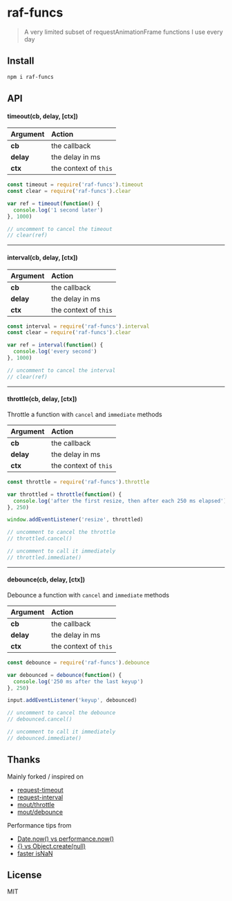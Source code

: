 # raf-funcs

> A very limited subset of requestAnimationFrame functions I use every day

## Install

```bash
npm i raf-funcs
```

## API

#### timeout(cb, delay, [ctx])

| Argument | Action |
| :------ | :------- |
| **cb** | the callback |
| **delay** | the delay in ms |
| **ctx** | the context of `this`|

```js
const timeout = require('raf-funcs').timeout
const clear = require('raf-funcs').clear

var ref = timeout(function() {
  console.log('1 second later')
}, 1000)

// uncomment to cancel the timeout
// clear(ref)
```

---

#### interval(cb, delay, [ctx])

| Argument | Action |
| :------ | :------- |
| **cb** | the callback |
| **delay** | the delay in ms |
| **ctx** | the context of `this`|

```js
const interval = require('raf-funcs').interval
const clear = require('raf-funcs').clear

var ref = interval(function() {
  console.log('every second')
}, 1000)

// uncomment to cancel the interval
// clear(ref)
```

---

#### throttle(cb, delay, [ctx])

Throttle a function with `cancel` and `immediate` methods

| Argument | Action |
| :------ | :------- |
| **cb** | the callback |
| **delay** | the delay in ms |
| **ctx** | the context of `this`|

```js
const throttle = require('raf-funcs').throttle

var throttled = throttle(function() {
  console.log('after the first resize, then after each 250 ms elapsed')
}, 250)

window.addEventListener('resize', throttled)

// uncomment to cancel the throttle
// throttled.cancel()

// uncomment to call it immediately
// throttled.immediate()
```

---

#### debounce(cb, delay, [ctx])

Debounce a function with `cancel` and `immediate` methods

| Argument | Action |
| :------ | :------- |
| **cb** | the callback |
| **delay** | the delay in ms |
| **ctx** | the context of `this`|

```js
const debounce = require('raf-funcs').debounce

var debounced = debounce(function() {
  console.log('250 ms after the last keyup')
}, 250)

input.addEventListener('keyup', debounced)

// uncomment to cancel the debounce
// debounced.cancel()

// uncomment to call it immediately
// debounced.immediate()
```

## Thanks

Mainly forked / inspired on
- [request-timeout](https://github.com/nk-components/request-timeout)
- [request-interval](https://github.com/nk-components/request-interval)
- [mout/throttle](https://github.com/mout/mout/blob/master/src/function/throttle.js)
- [mout/debounce](https://github.com/mout/mout/blob/master/src/function/debounce.js)

Performance tips from
- [Date.now() vs performance.now()](https://jsperf.com/new-date-vs-date-now-vs-performance-now/37)
- [{} vs Object.create(null)](http://jsperf.com/new-object-vs-object-create-vs/2)
- [faster isNaN](http://jacksondunstan.com/articles/983)

## License

MIT
